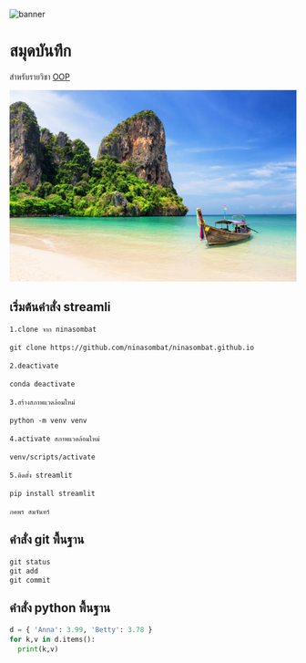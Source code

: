 ![banner](https://picsum.photos/800/250)
# สมุดบันทึก

สำหรับรายวิชา [OOP](https://wichit2s.github.io)

![download banner](./banner.jpg)

## เริ่มต้นคำสั่ง streamli

```
1.clone จาก ninasombat

git clone https://github.com/ninasombat/ninasombat.github.io

2.deactivate

conda deactivate

3.สร้างสภาพแวดล้อมใหม่

python -m venv venv

4.activate สภาพแวดล้อมใหม่

venv/scripts/activate

5.ติดตั้ง streamlit

pip install streamlit

ภคพร สมจันทร์
```

## คำสั่ง git พื้นฐาน

```
git status
git add
git commit
```

## คำสั่ง python  พื้นฐาน

``` python
d = { 'Anna': 3.99, 'Betty': 3.78 }
for k,v in d.items():
  print(k,v)
```
